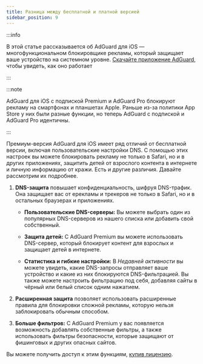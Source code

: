```yaml
---
title: Разница между бесплатной и платной версией
sidebar_position: 9
---
```


:::info

В этой статье рассказывается об AdGuard для iOS — многофункциональном блокировщике рекламы, который защищает ваше устройство на системном уровне. [Скачайте приложение AdGuard](https://agrd.io/download-kb-adblock), чтобы увидеть, как оно работает

:::

:::note

AdGuard для iOS с подпиской Premium и AdGuard Pro блокируют рекламу на смартфонах и планшетах Apple. Раньше из-за политики App Store у них были разные функции, но теперь AdGuard с подпиской и AdGuard Pro идентичны.

:::

Премиум-версия AdGuard для iOS имеет ряд отличий от бесплатной версии, включая пользовательские настройки DNS. С помощью этих настроек вы можете блокировать рекламу не только в Safari, но и в других приложениях, защитить детей от взрослого контента в интернете и личную информацию от кражи. Есть и другие различия. Давайте рассмотрим их подробнее.

1. **DNS-защита** повышает конфиденциальность, шифруя DNS-трафик. Она защищает вас от ерекламы и трекеров не только в Safari, но и в остальных браузерах и приложениях.

   - **Пользовательские DNS-серверы:** Вы можете выбрать один из популярных DNS-серверов из нашего списка или добавить свой собственный.

   - **Защита детей:** С AdGuard Premium вы можете использовать DNS-сервер, который блокирует контент для взрослых и защищает детей в интернете.

   - **Статистика и гибкие настройки:** В _Недавней активности_ вы можете увидеть, какие DNS-запросы отправляет ваше устройство и какие из них блокируются DNS-фильтрацией. Вы также можете настроить фильтрацию под себя, добавляя сайты в чёрный или белый список одним нажатием.

2. **Расширенная защита** позволяет использовать расширенные правила для блокировки сложной рекламы, которую нельзя заблокировать обычным способом.

3. **Больше фильтров:** С AdGuard Premium у вас появляется возможность добавлять собственные фильтры, а также использовать фильтры безопасности, которые защищают от фишинговых и других опасных сайтов.

Вы можете получить доступ к этим функциям, [купив лицензию](https://adguard.com/license.html).
